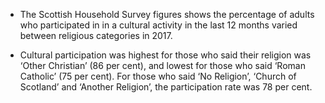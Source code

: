 * The Scottish Household Survey figures shows the percentage of adults who participated in in a cultural activity in the last 12 months varied between religious categories in 2017. 

* Cultural participation was highest for those who said their religion was ‘Other Christian’ (86 per cent), and lowest for those who said ‘Roman Catholic’ (75 per cent). For those who said ‘No Religion’, ‘Church of Scotland’ and ‘Another Religion’, the participation rate was 78 per cent.


